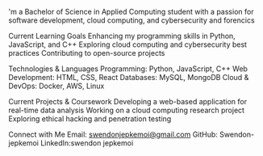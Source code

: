 'm a Bachelor of Science in Applied Computing student with a passion for software development, cloud computing, and cybersecurity and forencics

Current Learning Goals
Enhancing my programming skills in Python, JavaScript, and C++
Exploring cloud computing and cybersecurity best practices
Contributing to open-source projects

Technologies & Languages
Programming: Python, JavaScript, C++
Web Development: HTML, CSS, React
Databases: MySQL, MongoDB
Cloud & DevOps: Docker, AWS, Linux

Current Projects & Coursework
Developing a web-based application for real-time data analysis
Working on a cloud computing research project
Exploring ethical hacking and penetration testing

Connect with Me
Email: swendonjepkemoi@gmail.com
GitHub: Swendon-jepkemoi
LinkedIn:swendon jepkemoi

 
